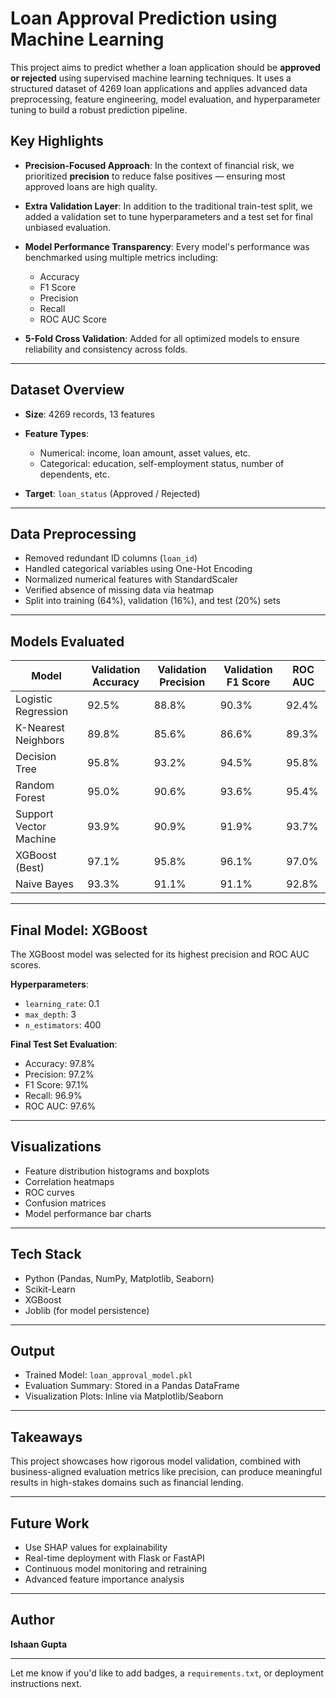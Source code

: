 
# Loan Approval Prediction using Machine Learning

This project aims to predict whether a loan application should be **approved or rejected** using supervised machine learning techniques. It uses a structured dataset of 4269 loan applications and applies advanced data preprocessing, feature engineering, model evaluation, and hyperparameter tuning to build a robust prediction pipeline.

## Key Highlights

* **Precision-Focused Approach**: In the context of financial risk, we prioritized **precision** to reduce false positives — ensuring most approved loans are high quality.
* **Extra Validation Layer**: In addition to the traditional train-test split, we added a validation set to tune hyperparameters and a test set for final unbiased evaluation.
* **Model Performance Transparency**: Every model's performance was benchmarked using multiple metrics including:

  * Accuracy
  * F1 Score
  * Precision
  * Recall
  * ROC AUC Score
* **5-Fold Cross Validation**: Added for all optimized models to ensure reliability and consistency across folds.

---

## Dataset Overview

* **Size**: 4269 records, 13 features
* **Feature Types**:

  * Numerical: income, loan amount, asset values, etc.
  * Categorical: education, self-employment status, number of dependents, etc.
* **Target**: `loan_status` (Approved / Rejected)

---

## Data Preprocessing

* Removed redundant ID columns (`loan_id`)
* Handled categorical variables using One-Hot Encoding
* Normalized numerical features with StandardScaler
* Verified absence of missing data via heatmap
* Split into training (64%), validation (16%), and test (20%) sets

---

## Models Evaluated

| Model                  | Validation Accuracy | Validation Precision | Validation F1 Score | ROC AUC |
| ---------------------- | ------------------- | -------------------- | ------------------- | ------- |
| Logistic Regression    | 92.5%               | 88.8%                | 90.3%               | 92.4%   |
| K-Nearest Neighbors    | 89.8%               | 85.6%                | 86.6%               | 89.3%   |
| Decision Tree          | 95.8%               | 93.2%                | 94.5%               | 95.8%   |
| Random Forest          | 95.0%               | 90.6%                | 93.6%               | 95.4%   |
| Support Vector Machine | 93.9%               | 90.9%                | 91.9%               | 93.7%   |
| XGBoost (Best)         | 97.1%               | 95.8%                | 96.1%               | 97.0%   |
| Naive Bayes            | 93.3%               | 91.1%                | 91.1%               | 92.8%   |

---

## Final Model: XGBoost

The XGBoost model was selected for its highest precision and ROC AUC scores.

**Hyperparameters**:

* `learning_rate`: 0.1
* `max_depth`: 3
* `n_estimators`: 400

**Final Test Set Evaluation**:

* Accuracy: 97.8%
* Precision: 97.2%
* F1 Score: 97.1%
* Recall: 96.9%
* ROC AUC: 97.6%

---

## Visualizations

* Feature distribution histograms and boxplots
* Correlation heatmaps
* ROC curves
* Confusion matrices
* Model performance bar charts

---

## Tech Stack

* Python (Pandas, NumPy, Matplotlib, Seaborn)
* Scikit-Learn
* XGBoost
* Joblib (for model persistence)

---

## Output

* Trained Model: `loan_approval_model.pkl`
* Evaluation Summary: Stored in a Pandas DataFrame
* Visualization Plots: Inline via Matplotlib/Seaborn

---

## Takeaways

This project showcases how rigorous model validation, combined with business-aligned evaluation metrics like precision, can produce meaningful results in high-stakes domains such as financial lending.

---

## Future Work

* Use SHAP values for explainability
* Real-time deployment with Flask or FastAPI
* Continuous model monitoring and retraining
* Advanced feature importance analysis

---

## Author

**Ishaan Gupta**


---

Let me know if you'd like to add badges, a `requirements.txt`, or deployment instructions next.

